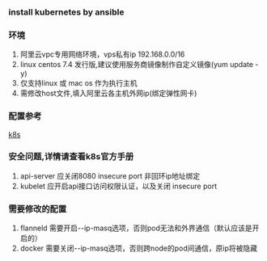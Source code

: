 ### install kubernetes by ansible
### 环境
1. 阿里云vpc专用网络环境，vps私有ip 192.168.0.0/16
2. linux centos 7.4 发行版,建议使用服务商镜像制作自定义镜像(yum update -y)
3. 仅支持linux 或 mac os 作为执行主机
4. 需修改host文件,填入阿里云各主机外网ip(绑定弹性网卡)

### 配置参考
[k8s](https://jimmysong.io/kubernetes-handbook/)

### 安全问题,详情请查看k8s官方手册
1. api-server 应关闭8080 insecure port 非回环ip地址绑定
2. kubelet 应开启api接口访问权限认证，以及关闭 insecure port

### 需要修改的配置
1. flanneld 需要开启--ip-masq选项，否则pod无法和外界通信（默认应该是开启的）
2. docker 需要关闭--ip-masq选项，否则跨node的pod间通信，原ip将被隐藏
